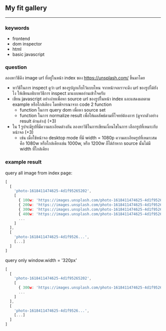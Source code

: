 ## My fit gallery
---

### keywords
- frontend
- dom inspector
- html
- basic javascript

### question
ลองหาวิธีดึง image url ที่อยู่ในหน้า index ของ https://unsplash.com/ ขึ้นมาโดย
- หาวิธีในการ inspect ดูว่า url ของรูปถูกเก็บไว้แบบไหน จากหน้าจอเราจะดึง url ของรูปได้ยังไง ให้เขียนอธิบายวิธีการ inspect มาแบบพออ่านเข้าใจครับ
- เขียน javascript อย่างง่ายเพื่อหา source url ของรูปในหน้า index และแสดงผลตาม example หรือใกล้เคียง โดยพิจารณาจาก code 2 function
  - function ในการ query dom เพื่อหา source set
  - function ในการ normalize result เพื่อให้ผลลัพธ์ตามที่โจทย์ต้องการ (ดูจากตัวอย่าง result ด้านล่าง) (+3)
- ใน 1 รูปจะมีรูปที่มีความละเอียดต่างกัน ลองหาวิธีในการเขียนเงื่อนไขในการ เลือกรูปที่เหมาะกับหน้าจอ (+3) 
  - เช่น เมื่อใช้หน้าจอ desktop mode ที่มี width = 1080p ความละเอียดรูปที่เหมาะสมคือ 1080w หรือใกล้เคียงเช่น 1000w, หรือ 1200w ก็ได้ถ้าหาก source นั้นไม่มี width ที่ใกล้เคียง 


### example result
query all image from index page:
```javascript
[
  [
    'photo-1618411474625-4d1f95265202',
    [
      { 100w: 'https://images.unsplash.com/photo-1618411474625-4d1f95265202?ixid=MnwxMjA3fDB8MHxlZGl0b3JpYWwtZmVlZHw5MXx8fGVufDB8fHx8&ixlib=rb-1.2.1&auto=format&fit=crop&w=100&q=60' },
      { 200w: 'https://images.unsplash.com/photo-1618411474625-4d1f95265202?ixid=MnwxMjA3fDB8MHxlZGl0b3JpYWwtZmVlZHw5MXx8fGVufDB8fHx8&ixlib=rb-1.2.1&auto=format&fit=crop&w=200&q=60' },
      { 300w: 'https://images.unsplash.com/photo-1618411474625-4d1f95265202?ixid=MnwxMjA3fDB8MHxlZGl0b3JpYWwtZmVlZHw5MXx8fGVufDB8fHx8&ixlib=rb-1.2.1&auto=format&fit=crop&w=300&q=60' },
      { 400w: 'https://images.unsplash.com/photo-1618411474625-4d1f95265202?ixid=MnwxMjA3fDB8MHxlZGl0b3JpYWwtZmVlZHw5MXx8fGVufDB8fHx8&ixlib=rb-1.2.1&auto=format&fit=crop&w=400&q=60' },
      ...
    ]
  ],
  [
    'photo-1618411474625-4d1f9526...',
    [...]
  ]
]
```

query only window.width = '320px'
```javascript
[
  [
    'photo-1618411474625-4d1f95265202',
    [
      { 300w: 'https://images.unsplash.com/photo-1618411474625-4d1f95265202?ixid=MnwxMjA3fDB8MHxlZGl0b3JpYWwtZmVlZHw5MXx8fGVufDB8fHx8&ixlib=rb-1.2.1&auto=format&fit=crop&w=300&q=60' },
      ...
    ]
  ],
  [
    'photo-1618411474625-4d1f9526...',
    [...]
  ]
]
```